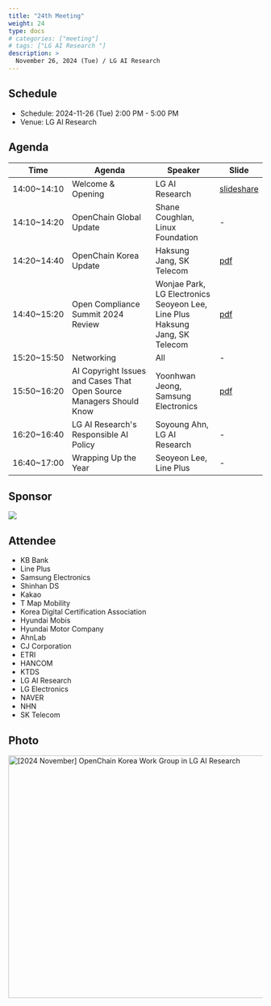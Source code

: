 ```yaml
---
title: "24th Meeting"
weight: 24
type: docs
# categories: ["meeting"]
# tags: ["LG AI Research "]
description: >
  November 26, 2024 (Tue) / LG AI Research
---
```


## Schedule

* Schedule: 2024-11-26 (Tue) 2:00 PM - 5:00 PM
* Venue: LG AI Research

## Agenda

| Time | Agenda | Speaker | Slide |
|----|-----------------|------|------|
| 14:00~14:10 | Welcome & Opening | LG AI Research | [slideshare](https://www.slideshare.net/slideshow/embed_code/key/5FBAVoKqwvoykg) |
| 14:10~14:20 | OpenChain Global Update | Shane Coughlan, Linux Foundation | - |
| 14:20~14:40 | OpenChain Korea Update |  Haksung Jang, SK Telecom | [pdf](https://openchain-project.github.io/OpenChain-KWG/meeting/24th/OpenChain_Korea_update_20241126.pdf) |
| 14:40~15:20 | Open Compliance Summit 2024 Review | Wonjae Park, LG Electronics <br>  Seoyeon Lee, Line Plus <br> Haksung Jang, SK Telecom | [pdf](https://openchain-project.github.io/OpenChain-KWG/meeting/24th/KWG_ComplianceSummit.pdf) |
| 15:20~15:50 | Networking | All | - |
| 15:50~16:20 | AI Copyright Issues and Cases That Open Source Managers Should Know | Yoonhwan Jeong, Samsung Electronics | [pdf](https://openchain-project.github.io/OpenChain-KWG/meeting/24th/%EC%83%9D%EC%84%B1%ED%98%95AI%EC%9D%98%EC%A0%80%EC%9E%91%EA%B6%8C%EC%9D%B4%EC%8A%88_20241126.pdf) |
| 16:20~16:40 | LG AI Research's Responsible AI Policy | Soyoung Ahn, LG AI Research | - |
| 16:40~17:00 | Wrapping Up the Year | Seoyeon Lee, Line Plus | - |

## Sponsor

![](./lgresearch.jpg)

## Attendee

- KB Bank
- Line Plus
- Samsung Electronics
- Shinhan DS
- Kakao
- T Map Mobility
- Korea Digital Certification Association
- Hyundai Mobis
- Hyundai Motor Company
- AhnLab
- CJ Corporation
- ETRI
- HANCOM
- KTDS
- LG AI Research
- LG Electronics
- NAVER
- NHN
- SK Telecom

## Photo

<a data-flickr-embed="true" href="https://www.flickr.com/photos/198570149@N05/albums/72177720322215314" title="[2024 November] OpenChain Korea Work Group in LG AI Research"><img src="https://live.staticflickr.com/65535/54167200316_3a95bde645_z.jpg" width="640" height="480" alt="[2024 November] OpenChain Korea Work Group in LG AI Research"/></a><script async src="//embedr.flickr.com/assets/client-code.js" charset="utf-8"></script>